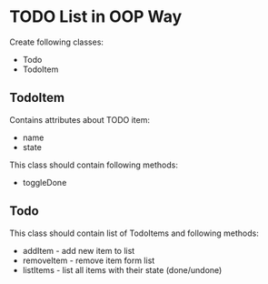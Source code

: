 # TODO List in OOP Way

Create following classes:
- Todo
- TodoItem

## TodoItem

Contains attributes about TODO item:
- name
- state

This class should contain following methods:

- toggleDone

## Todo

This class should contain list of TodoItems and following methods:

- addItem - add new item to list
- removeItem - remove item form list
- listItems - list all items with their state (done/undone)
